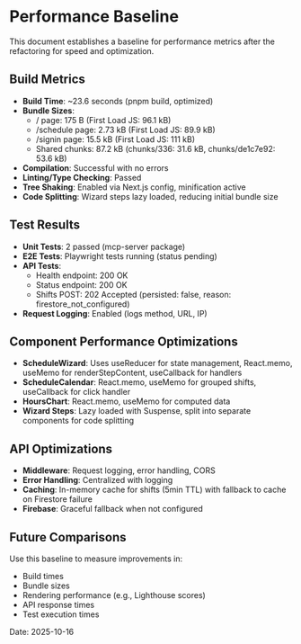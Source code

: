 # Performance Baseline

This document establishes a baseline for performance metrics after the refactoring for speed and optimization.

## Build Metrics

- **Build Time**: ~23.6 seconds (pnpm build, optimized)
- **Bundle Sizes**:
  - / page: 175 B (First Load JS: 96.1 kB)
  - /schedule page: 2.73 kB (First Load JS: 89.9 kB)
  - /signin page: 15.5 kB (First Load JS: 111 kB)
  - Shared chunks: 87.2 kB (chunks/336: 31.6 kB, chunks/de1c7e92: 53.6 kB)
- **Compilation**: Successful with no errors
- **Linting/Type Checking**: Passed
- **Tree Shaking**: Enabled via Next.js config, minification active
- **Code Splitting**: Wizard steps lazy loaded, reducing initial bundle size

## Test Results

- **Unit Tests**: 2 passed (mcp-server package)
- **E2E Tests**: Playwright tests running (status pending)
- **API Tests**:
  - Health endpoint: 200 OK
  - Status endpoint: 200 OK
  - Shifts POST: 202 Accepted (persisted: false, reason: firestore_not_configured)
- **Request Logging**: Enabled (logs method, URL, IP)

## Component Performance Optimizations

- **ScheduleWizard**: Uses useReducer for state management, React.memo, useMemo for renderStepContent, useCallback for handlers
- **ScheduleCalendar**: React.memo, useMemo for grouped shifts, useCallback for click handler
- **HoursChart**: React.memo, useMemo for computed data
- **Wizard Steps**: Lazy loaded with Suspense, split into separate components for code splitting

## API Optimizations

- **Middleware**: Request logging, error handling, CORS
- **Error Handling**: Centralized with logging
- **Caching**: In-memory cache for shifts (5min TTL) with fallback to cache on Firestore failure
- **Firebase**: Graceful fallback when not configured

## Future Comparisons

Use this baseline to measure improvements in:

- Build times
- Bundle sizes
- Rendering performance (e.g., Lighthouse scores)
- API response times
- Test execution times

Date: 2025-10-16
